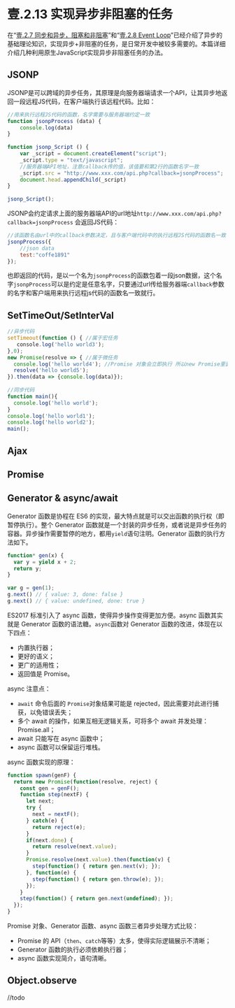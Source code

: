 # 壹.2.13 实现异步非阻塞的任务

在“[壹.2.7 同步和异步，阻塞和非阻塞](1.2.7.md)”和“[壹.2.8 Event Loop](1.2.8.md)”已经介绍了异步的基础理论知识，实现异步+非阻塞的任务，是日常开发中被较多需要的。本篇详细介绍几种利用原生JavaScript实现异步非阻塞任务的办法。

## JSONP

JSONP是可以跨域的异步任务，其原理是向服务器端请求一个API，让其异步地返回一段远程JS代码，在客户端执行该远程代码。比如：

```javascript
//用来执行远程JS代码的函数，名字需要与服务器端约定一致
function jsonpProcess (data) {
	console.log(data)
}
 
function jsonp_Script () {
	var _script = document.createElement("script");
	_script.type = "text/javascript";
	//服务器端API地址，注意callback传的值，该值要和第2行的函数名字一致
	_script.src = "http://www.xxx.com/api.php?callback=jsonpProcess";
	document.head.appendChild(_script)
}
 
jsonp_Script();
```

JSONP会约定请求上面的服务器端API的url地址`http://www.xxx.com/api.php?callback=jsonpProcess` 会返回JS代码：

```javascript
//该函数名由url中的callback参数决定，且与客户端代码中的执行远程JS代码的函数名一致
jsonpProcess({
    //json data
    test:"coffe1891"
});
```

也即返回的代码，是以一个名为`jsonpProcess`的函数包着一段json数据，这个名字`jsonpProcess`可以是约定是任意名字，只要通过url传给服务器端`callback`参数的名字和客户端用来执行远程js代码的函数名一致就行。

## SetTimeOut/SetInterVal

```javascript
//异步代码
setTimeout(function () { //属于宏任务
   console.log('hello world3');
},0);
new Promise(resolve => { //属于微任务
  console.log('hello world4'); //Promise 对象会立即执行 所以new Promise里面的类似与同步代码
  resolve('hello world5');
}).then(data => {console.log(data)});
 
//同步代码
function main(){
  console.log('hello world');
}
console.log('hello world1');
console.log('hello world2');
main();
```

## Ajax

## Promise

## Generator **& async/await**

Generator 函数是协程在 ES6 的实现，最大特点就是可以交出函数的执行权（即暂停执行）。整个 Generator 函数就是一个封装的异步任务，或者说是异步任务的容器。异步操作需要暂停的地方，都用`yield`语句注明。Generator 函数的执行方法如下。

```javascript
function* gen(x) {
  var y = yield x + 2;
  return y;
}
 
var g = gen(1);
g.next() // { value: 3, done: false }
g.next() // { value: undefined, done: true }
```

ES2017 标准引入了 async 函数，使得异步操作变得更加方便。async 函数其实就是 Generator 函数的语法糖。`async`函数对 Generator 函数的改进，体现在以下四点：

* 内置执行器；
* 更好的语义；
* 更广的适用性；
* 返回值是 Promise。

async 注意点：

* `await` 命令后面的 `Promise`对象结果可能是 rejected，因此需要对此进行捕获，以免错误丢失；
* 多个 await 的操作，如果互相无逻辑关系，可将多个 await 并发处理：Promise.all；
* await 只能写在 async 函数中；
* async 函数可以保留运行堆栈。

async 函数实现的原理：

```javascript
function spawn(genF) {
  return new Promise(function(resolve, reject) {
    const gen = genF();
    function step(nextF) {
      let next;
      try {
        next = nextF();
      } catch(e) {
        return reject(e);
      }
      if(next.done) {
        return resolve(next.value);
      }
      Promise.resolve(next.value).then(function(v) {
        step(function() { return gen.next(v); });
      }, function(e) {
        step(function() { return gen.throw(e); });
      });
    }
    step(function() { return gen.next(undefined); });
  });
}
```

Promise 对象、Generator 函数、async 函数三者异步处理方式比较：

* Promise 的 API（`then`、`catch`等等）太多，使得实际逻辑展示不清晰；
* Generator 函数的执行必须依赖执行器；
* async 函数实现简介，语句清晰。

## **Object.observe**

//todo

